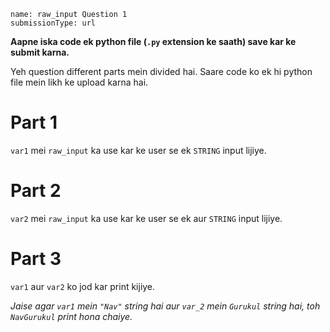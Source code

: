 ```ngMeta
name: raw_input Question 1
submissionType: url
```
**Aapne iska code ek python file (`.py` extension ke saath) save kar ke submit karna.**

Yeh question different parts mein divided hai. Saare code ko ek hi python file mein likh ke upload karna hai.

# Part 1

`var1` mei `raw_input` ka use kar ke user se ek `STRING` input lijiye.


# Part 2
`var2` mei `raw_input` ka use kar ke user se ek aur `STRING` input lijiye.



# Part 3
`var1` aur `var2` ko jod kar print kijiye.

*Jaise agar `var1` mein `"Nav"` string hai aur `var_2` mein `Gurukul` string hai, toh `NavGurukul` print hona chaiye.*
